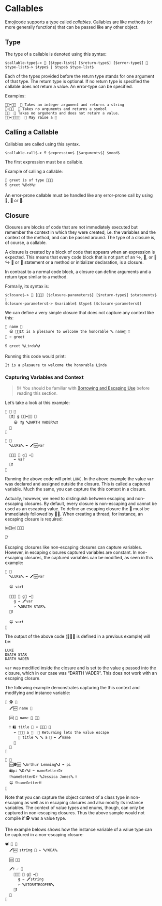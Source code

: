 # Callables

Emojicode supports a type called *callables*. Callables are like methods (or
more generally functions) that can be passed like any other object.

## Type

The type of a callable is denoted using this syntax:

```syntax
$callable-type$-> 🍇 [$type-list$] [$return-type$] [$error-type$] 🍉
$type-list$-> $type$ | $type$ $type-list$
```

Each of the types provided before the return type stands for one argument of
that type. The return type is optional. If no return type is specified the
callable does not return a value. An error-type can be specified.

Examples:

```
🍇🔢➡️🔡🍉  💭 Takes an integer argument and returns a string
🍇➡️🔣🍉  💭 Takes no arguments and returns a symbol
🍇🍉  💭 Takes no arguments and does not return a value.
🍇🔢➡️🔡🚧🚧🍉  💭 May raise a 🚧
```

## Calling a Callable

Callables are called using this syntax.

```syntax
$callable-call$-> ⁉️ $expression$ [$arguments$] $mood$
```

The first expression must be a callable.

Example of calling a callable:

```
💭 greet is of type 🍇🔡🍉
⁉️ greet 🔤Bob🔤❗️
```

An error-prone callable must be handled like any error-prone call by using
🔺, 🍺 or 🥑.

## Closure

Closures are blocks of code that are not immediately executed but remember the
context in which they were created, i.e. the variables and the context of the
method, and can be passed around. The type of a closure is, of course,
a callable.

A closure is created by a block of code that appears when an expression is
expected. This means that every code block that is not part of an ↪️, 🙅, or 🙅↪️
🔂 or 🔁 statement or a method or initializer declaration, is a closure.

In contrast to a normal code block, a closure can define arguments and a return
type similar to a method.

Formally, its syntax is:

```syntax
$closure$-> 🍇 [🎍🥡] [$closure-parameters$] [$return-type$] $statements$ 🍉
$closure-parameters$-> $variable$ $type$ [$closure-parameters$]
```

We can define a very simple closure that does not capture any context like this:

```
🍇 name 🔡
  😀 🍪🔤It is a plesaure to welcome the honorable 🔤 name🍪 ❗️
🍉 ➡️ greet

⁉️ greet 🔤Linda🔤❗️
```

Running this code would print:

```
It is a plesaure to welcome the honorable Linda
```

### Capturing Variables and Context

>!H You should be familiar with [Borrowing and Escaping Use](../reference/classes-valuetypes.html#borrowing-and-escaping-use) before reading this section.

Let’s take a look at this example:

```
🐇 🍤 🍇
  🐇❗️💚 g 🍇🔡➡️🔡🍉 🍇
    😀 ⁉️g 🔤DARTH VADER🔤❗️❗️
  🍉
🍉

🏁 🍇
  🔤LUKE🔤 ➡️ 🖍🆕var

  💚🐇🍤 🍇 g🔡 ➡️🔡
    ↩️ var
  🍉❗️
🍉
```

Running the above code will print `LUKE`. In the above example the value `var`
was declared and assigned outside the closure. This is called a captured
variable. Much the same, you can capture the this context in a closure.

Actually, however, we need to distinguish between escaping and non-escaping
closures. By default, every closure is non-escaping and cannot be used as an
escaping value. To define an escaping closure the 🍇 must be immediately
followed by 🎍🥡. When creating a thread, for instance, an escaping closure is
required:

```
🆕🧵🆕 🍇🎍🥡

🍉❗️
```

Escaping closures like non-escaping closures can capture variables. However,
in escaping closures captured variables are constant. In non-escaping closures,
the captured variables can be modified, as seen in this example:

```
🏁 🍇
  🔤LUKE🔤 ➡️ 🖍🆕var

  😀 var❗️

  💚🐇🍤 🍇 g🔡 ➡️🔡
    g ➡️ 🖍var
    ↩️ 🔤DEATH STAR🔤
  🍉❗️

  😀 var❗️
🍉
```

The output of the above code (💚🐇🍤 is defined in a previous example) will be:

```
LUKE
DEATH STAR
DARTH VADER
```

`var` was modified inside the closure and is set to the value `g` passed into
the closure, which in our case was “DARTH VADER”. This does not work with an
escaping closure.

The following example demonstrates capturing the this context and modifying
and instance variable:

```
🐇 🕵 🍇
  🖍🆕 name 🔡

  🆕 🍼 name 🔡 🍇🍉

  ❗️ 🛍 title 🔡 ➡️ 🍇🔡🍉 🍇
    ↩️ 🍇🎍🥡 a 🔡  💭 Returning lets the value escape
      🍪 title 🔤 🔤 a 🍪 ➡️ 🖍name
    🍉
  🍉
🍉

🏁 🍇
  🆕🕵🆕 🔤Arthur Lemming🔤❗️ ➡️ pi
  🛍pi 🔤Dr🔤❗️ ➡️ nameSetterDr
  ⁉️nameSetterDr 🔤Jessica Jones🔤 ❗️
  😀 ⁉️nameGetter️❗️❗️
🍉
```

Note that you can capture the object context of a class type in non-escaping as
well as in escaping closures and also modify its instance variables. The context
of value types and enums, though, can only be captured in non-escaping closures.
Thus the above sample would not compile if 🕵 was a value type.

The example belows shows how the instance variable of a value type can be
captured in a non-escaping closure:

```
🕊 🌼 🍇
  🖍🆕 string 🔡 ⬅️ 🔤YODA🔤

  🆕 🍇🍉

  🖍❗️ ☄️ 🍇
    💚🐇🍤 🍇 g🔡 ➡️🔡
      g ➡️ 🖍string
      ↩️ 🔤STORMTROOPER🔤
    🍉❗️
  🍉
🍉
```

